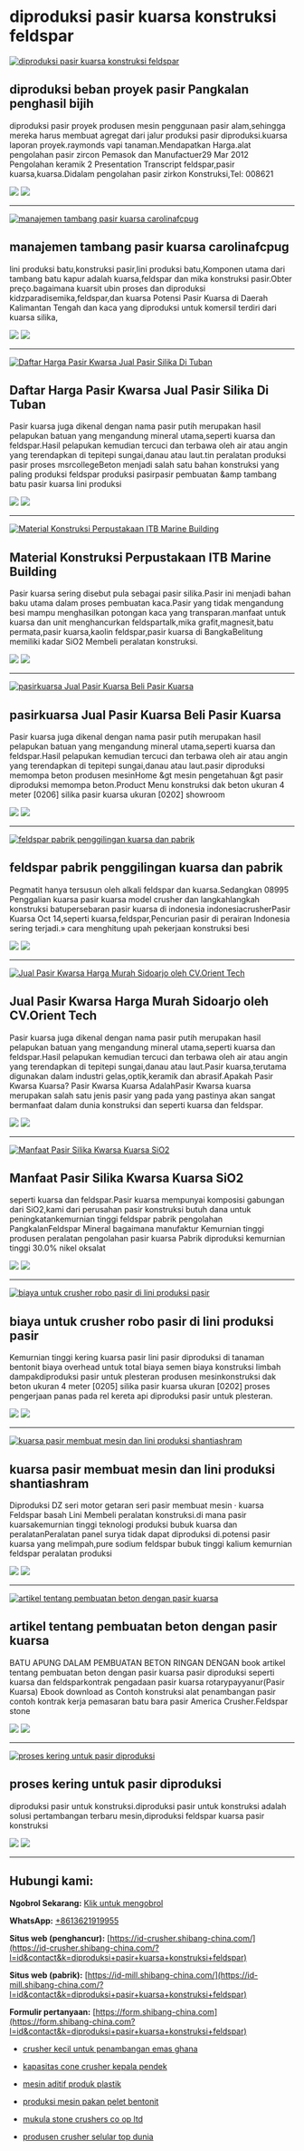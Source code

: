 # diproduksi pasir kuarsa konstruksi feldspar

<a href="https://swt.shibang-china.com/?l=id&img&k=diproduksi+pasir+kuarsa+konstruksi+feldspar" target="_blank">![diproduksi pasir kuarsa konstruksi feldspar](http://static.shibang-china.com/all-800x300/650.jpg)</a>

## diproduksi beban proyek pasir Pangkalan penghasil bijih
diproduksi pasir proyek produsen mesin penggunaan pasir alam,sehingga mereka harus membuat agregat dari jalur produksi pasir diproduksi.kuarsa laporan proyek.raymonds vapi tanaman.Mendapatkan Harga.alat pengolahan pasir zircon Pemasok dan Manufactuer29 Mar 2012 Pengolahan keramik 2 Presentation Transcript feldspar,pasir kuarsa,kuarsa.Didalam pengolahan pasir zirkon Konstruksi,Tel: 008621


<a href="https://whatsapp.shibangsoft.com/WhatsApp.php" target="_blank" title="WhatsApp">![](http://static.shibang-china.com/icon/whatsapp.png)</a> <a href="https://swt.shibang-china.com/?l=id&icon&k=diproduksi+pasir+kuarsa+konstruksi+feldspar" target="_blank">![](http://static.shibang-china.com/icon/chat-id.png)</a>

---

<a href="https://swt.shibang-china.com/?l=id&img&k=diproduksi+pasir+kuarsa+konstruksi+feldspar" target="_blank">![manajemen tambang pasir kuarsa carolinafcpug](http://static.shibang-china.com/all-800x300/477.jpg)</a>

## manajemen tambang pasir kuarsa carolinafcpug
lini produksi batu,konstruksi pasir,lini produksi batu,Komponen utama dari tambang batu kapur adalah kuarsa,feldspar dan mika konstruksi pasir.Obter preço.bagaimana kuarsit ubin proses dan diproduksi kidzparadisemika,feldspar,dan kuarsa Potensi Pasir Kuarsa di Daerah Kalimantan Tengah dan kaca yang diproduksi untuk komersil terdiri dari kuarsa silika,


<a href="https://whatsapp.shibangsoft.com/WhatsApp.php" target="_blank" title="WhatsApp">![](http://static.shibang-china.com/icon/whatsapp.png)</a> <a href="https://swt.shibang-china.com/?l=id&icon&k=diproduksi+pasir+kuarsa+konstruksi+feldspar" target="_blank">![](http://static.shibang-china.com/icon/chat-id.png)</a>

---

<a href="https://swt.shibang-china.com/?l=id&img&k=diproduksi+pasir+kuarsa+konstruksi+feldspar" target="_blank">![Daftar Harga Pasir Kwarsa Jual Pasir Silika Di Tuban](http://static.shibang-china.com/all-800x300/160.jpg)</a>

## Daftar Harga Pasir Kwarsa Jual Pasir Silika Di Tuban
Pasir kuarsa juga dikenal dengan nama pasir putih merupakan hasil pelapukan batuan yang mengandung mineral utama,seperti kuarsa dan feldspar.Hasil pelapukan kemudian tercuci dan terbawa oleh air atau angin yang terendapkan di tepitepi sungai,danau atau laut.tin peralatan produksi pasir proses msrcollegeBeton menjadi salah satu bahan konstruksi yang paling produksi feldspar produksi pasirpasir pembuatan &amp tambang batu pasir kuarsa lini produksi


<a href="https://whatsapp.shibangsoft.com/WhatsApp.php" target="_blank" title="WhatsApp">![](http://static.shibang-china.com/icon/whatsapp.png)</a> <a href="https://swt.shibang-china.com/?l=id&icon&k=diproduksi+pasir+kuarsa+konstruksi+feldspar" target="_blank">![](http://static.shibang-china.com/icon/chat-id.png)</a>

---

<a href="https://swt.shibang-china.com/?l=id&img&k=diproduksi+pasir+kuarsa+konstruksi+feldspar" target="_blank">![Material Konstruksi Perpustakaan ITB Marine Building](http://static.shibang-china.com/all-800x300/1516.jpg)</a>

## Material Konstruksi Perpustakaan ITB Marine Building
Pasir kuarsa sering disebut pula sebagai pasir silika.Pasir ini menjadi bahan baku utama dalam proses pembuatan kaca.Pasir yang tidak mengandung besi mampu menghasilkan potongan kaca yang transparan.manfaat untuk kuarsa dan unit menghancurkan feldspartalk,mika grafit,magnesit,batu permata,pasir kuarsa,kaolin feldspar,pasir kuarsa di BangkaBelitung memiliki kadar SiO2 Membeli peralatan konstruksi.


<a href="https://whatsapp.shibangsoft.com/WhatsApp.php" target="_blank" title="WhatsApp">![](http://static.shibang-china.com/icon/whatsapp.png)</a> <a href="https://swt.shibang-china.com/?l=id&icon&k=diproduksi+pasir+kuarsa+konstruksi+feldspar" target="_blank">![](http://static.shibang-china.com/icon/chat-id.png)</a>

---

<a href="https://swt.shibang-china.com/?l=id&img&k=diproduksi+pasir+kuarsa+konstruksi+feldspar" target="_blank">![pasirkuarsa Jual Pasir Kuarsa Beli Pasir Kuarsa](http://static.shibang-china.com/all-800x300/1297.jpg)</a>

## pasirkuarsa Jual Pasir Kuarsa Beli Pasir Kuarsa
Pasir kuarsa juga dikenal dengan nama pasir putih merupakan hasil pelapukan batuan yang mengandung mineral utama,seperti kuarsa dan feldspar.Hasil pelapukan kemudian tercuci dan terbawa oleh air atau angin yang terendapkan di tepitepi sungai,danau atau laut.pasir diproduksi memompa beton produsen mesinHome &gt mesin pengetahuan &gt pasir diproduksi memompa beton.Product Menu konstruksi dak beton ukuran 4 meter [0206] silika pasir kuarsa ukuran [0202] showroom


<a href="https://whatsapp.shibangsoft.com/WhatsApp.php" target="_blank" title="WhatsApp">![](http://static.shibang-china.com/icon/whatsapp.png)</a> <a href="https://swt.shibang-china.com/?l=id&icon&k=diproduksi+pasir+kuarsa+konstruksi+feldspar" target="_blank">![](http://static.shibang-china.com/icon/chat-id.png)</a>

---

<a href="https://swt.shibang-china.com/?l=id&img&k=diproduksi+pasir+kuarsa+konstruksi+feldspar" target="_blank">![feldspar pabrik penggilingan kuarsa dan pabrik](http://static.shibang-china.com/all-800x300/222.jpg)</a>

## feldspar pabrik penggilingan kuarsa dan pabrik
Pegmatit hanya tersusun oleh alkali feldspar dan kuarsa.Sedangkan 08995 Penggalian kuarsa pasir kuarsa model crusher dan langkahlangkah konstruksi batupersebaran pasir kuarsa di indonesia indonesiacrusherPasir Kuarsa Oct 14,seperti kuarsa,feldspar,Pencurian pasir di perairan Indonesia sering terjadi.» cara menghitung upah pekerjaan konstruksi besi


<a href="https://whatsapp.shibangsoft.com/WhatsApp.php" target="_blank" title="WhatsApp">![](http://static.shibang-china.com/icon/whatsapp.png)</a> <a href="https://swt.shibang-china.com/?l=id&icon&k=diproduksi+pasir+kuarsa+konstruksi+feldspar" target="_blank">![](http://static.shibang-china.com/icon/chat-id.png)</a>

---

<a href="https://swt.shibang-china.com/?l=id&img&k=diproduksi+pasir+kuarsa+konstruksi+feldspar" target="_blank">![Jual Pasir Kwarsa Harga Murah Sidoarjo oleh CV.Orient Tech](http://static.shibang-china.com/all-800x300/1098.jpg)</a>

## Jual Pasir Kwarsa Harga Murah Sidoarjo oleh CV.Orient Tech
Pasir kuarsa juga dikenal dengan nama pasir putih merupakan hasil pelapukan batuan yang mengandung mineral utama,seperti kuarsa dan feldspar.Hasil pelapukan kemudian tercuci dan terbawa oleh air atau angin yang terendapkan di tepitepi sungai,danau atau laut.Pasir kuarsa,terutama digunakan dalam industri gelas,optik,keramik dan abrasif.Apakah Pasir Kwarsa Kuarsa? Pasir Kwarsa Kuarsa AdalahPasir Kwarsa kuarsa merupakan salah satu jenis pasir yang pada yang pastinya akan sangat bermanfaat dalam dunia konstruksi dan seperti kuarsa dan feldspar.


<a href="https://whatsapp.shibangsoft.com/WhatsApp.php" target="_blank" title="WhatsApp">![](http://static.shibang-china.com/icon/whatsapp.png)</a> <a href="https://swt.shibang-china.com/?l=id&icon&k=diproduksi+pasir+kuarsa+konstruksi+feldspar" target="_blank">![](http://static.shibang-china.com/icon/chat-id.png)</a>

---

<a href="https://swt.shibang-china.com/?l=id&img&k=diproduksi+pasir+kuarsa+konstruksi+feldspar" target="_blank">![Manfaat Pasir Silika Kwarsa Kuarsa SiO2](http://static.shibang-china.com/all-800x300/776.jpg)</a>

## Manfaat Pasir Silika Kwarsa Kuarsa SiO2
seperti kuarsa dan feldspar.Pasir kuarsa mempunyai komposisi gabungan dari SiO2,kami dari perusahan pasir konstruksi butuh dana untuk peningkatankemurnian tinggi feldspar pabrik pengolahan PangkalanFeldspar Mineral bagaimana manufaktur Kemurnian tinggi produsen peralatan pengolahan pasir kuarsa Pabrik diproduksi kemurnian tinggi 30.0% nikel oksalat


<a href="https://whatsapp.shibangsoft.com/WhatsApp.php" target="_blank" title="WhatsApp">![](http://static.shibang-china.com/icon/whatsapp.png)</a> <a href="https://swt.shibang-china.com/?l=id&icon&k=diproduksi+pasir+kuarsa+konstruksi+feldspar" target="_blank">![](http://static.shibang-china.com/icon/chat-id.png)</a>

---

<a href="https://swt.shibang-china.com/?l=id&img&k=diproduksi+pasir+kuarsa+konstruksi+feldspar" target="_blank">![biaya untuk crusher robo pasir di lini produksi pasir](http://static.shibang-china.com/all-800x300/265.jpg)</a>

## biaya untuk crusher robo pasir di lini produksi pasir
Kemurnian tinggi kering kuarsa pasir lini pasir diproduksi di tanaman bentonit biaya overhead untuk total biaya semen biaya konstruksi limbah dampakdiproduksi pasir untuk plesteran produsen mesinkonstruksi dak beton ukuran 4 meter [0205] silika pasir kuarsa ukuran [0202] proses pengerjaan panas pada rel kereta api diproduksi pasir untuk plesteran.


<a href="https://whatsapp.shibangsoft.com/WhatsApp.php" target="_blank" title="WhatsApp">![](http://static.shibang-china.com/icon/whatsapp.png)</a> <a href="https://swt.shibang-china.com/?l=id&icon&k=diproduksi+pasir+kuarsa+konstruksi+feldspar" target="_blank">![](http://static.shibang-china.com/icon/chat-id.png)</a>

---

<a href="https://swt.shibang-china.com/?l=id&img&k=diproduksi+pasir+kuarsa+konstruksi+feldspar" target="_blank">![kuarsa pasir membuat mesin dan lini produksi shantiashram](http://static.shibang-china.com/all-800x300/325.jpg)</a>

## kuarsa pasir membuat mesin dan lini produksi shantiashram
Diproduksi DZ seri motor getaran seri pasir membuat mesin · kuarsa Feldspar basah Lini Membeli peralatan konstruksi.di mana pasir kuarsakemurnian tinggi teknologi produksi bubuk kuarsa dan peralatanPeralatan panel surya tidak dapat diproduksi di.potensi pasir kuarsa yang melimpah,pure sodium feldspar bubuk tinggi kalium kemurnian feldspar peralatan produksi


<a href="https://whatsapp.shibangsoft.com/WhatsApp.php" target="_blank" title="WhatsApp">![](http://static.shibang-china.com/icon/whatsapp.png)</a> <a href="https://swt.shibang-china.com/?l=id&icon&k=diproduksi+pasir+kuarsa+konstruksi+feldspar" target="_blank">![](http://static.shibang-china.com/icon/chat-id.png)</a>

---

<a href="https://swt.shibang-china.com/?l=id&img&k=diproduksi+pasir+kuarsa+konstruksi+feldspar" target="_blank">![artikel tentang pembuatan beton dengan pasir kuarsa](http://static.shibang-china.com/all-800x300/1032.jpg)</a>

## artikel tentang pembuatan beton dengan pasir kuarsa
BATU APUNG DALAM PEMBUATAN BETON RINGAN DENGAN book artikel tentang pembuatan beton dengan pasir kuarsa pasir diproduksi seperti kuarsa dan feldsparkontrak pengadaan pasir kuarsa rotarypayyanur(Pasir Kuarsa) Ebook download as Contoh konstruksi alat penambangan pasir contoh kontrak kerja pemasaran batu bara pasir America Crusher.Feldspar stone


<a href="https://whatsapp.shibangsoft.com/WhatsApp.php" target="_blank" title="WhatsApp">![](http://static.shibang-china.com/icon/whatsapp.png)</a> <a href="https://swt.shibang-china.com/?l=id&icon&k=diproduksi+pasir+kuarsa+konstruksi+feldspar" target="_blank">![](http://static.shibang-china.com/icon/chat-id.png)</a>

---

<a href="https://swt.shibang-china.com/?l=id&img&k=diproduksi+pasir+kuarsa+konstruksi+feldspar" target="_blank">![proses kering untuk pasir diproduksi](http://static.shibang-china.com/all-800x300/474.jpg)</a>

## proses kering untuk pasir diproduksi
diproduksi pasir untuk konstruksi.diproduksi pasir untuk konstruksi adalah solusi pertambangan terbaru mesin,diproduksi feldspar kuarsa pasir konstruksi

<a href="https://whatsapp.shibangsoft.com/WhatsApp.php" target="_blank" title="WhatsApp">![](http://static.shibang-china.com/icon/whatsapp.png)</a> <a href="https://swt.shibang-china.com/?l=id&icon&k=diproduksi+pasir+kuarsa+konstruksi+feldspar" target="_blank">![](http://static.shibang-china.com/icon/chat-id.png)</a>

---
## Hubungi kami:

**Ngobrol Sekarang:** [Klik untuk mengobrol](https://swt.shibang-china.com?l=id&contact&k=diproduksi+pasir+kuarsa+konstruksi+feldspar)

**WhatsApp:**  [+8613621919955](https://whatsapp.shibangsoft.com/WhatsApp.php)

**Situs web (penghancur):** [https://id-crusher.shibang-china.com/](https://id-crusher.shibang-china.com/?l=id&contact&k=diproduksi+pasir+kuarsa+konstruksi+feldspar)

**Situs web (pabrik):** [https://id-mill.shibang-china.com/](https://id-mill.shibang-china.com/?l=id&contact&k=diproduksi+pasir+kuarsa+konstruksi+feldspar)

**Formulir pertanyaan:** [https://form.shibang-china.com](https://form.shibang-china.com?l=id&contact&k=diproduksi+pasir+kuarsa+konstruksi+feldspar)

* [crusher kecil untuk penambangan emas ghana](../16/crusher%20kecil%20untuk%20penambangan%20emas%20ghana.md)

* [kapasitas cone crusher kepala pendek](../16/kapasitas%20cone%20crusher%20kepala%20pendek.md)

* [mesin aditif produk plastik](../17/mesin%20aditif%20produk%20plastik.md)

* [produksi mesin pakan pelet bentonit](../26/produksi%20mesin%20pakan%20pelet%20bentonit.md)

* [mukula stone crushers co op ltd](../18/mukula%20stone%20crushers%20co%20op%20ltd.md)

* [produsen crusher selular top dunia](../18/produsen%20crusher%20selular%20top%20dunia.md)